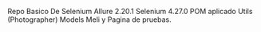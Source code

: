 Repo Basico De Selenium
Allure 2.20.1
Selenium 4.27.0
POM aplicado
Utils (Photographer)
Models
Meli y Pagina de pruebas.
